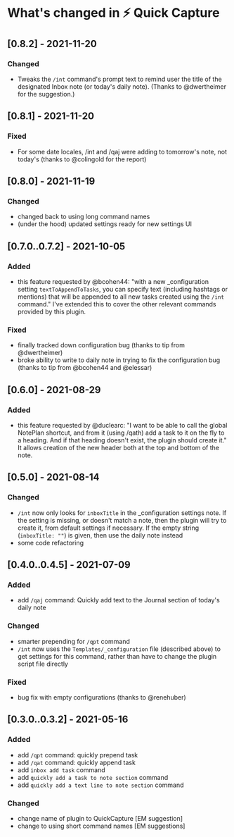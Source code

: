 # What's changed in ⚡️ Quick Capture

## [0.8.2] - 2021-11-20
### Changed
- Tweaks the `/int` command's prompt text to remind user the title of the designated Inbox note (or today's daily note). (Thanks to @dwertheimer for the suggestion.)

## [0.8.1] - 2021-11-20
### Fixed
- For some date locales, /int and /qaj were adding to tomorrow's note, not today's (thanks to @colingold for the report)

## [0.8.0] - 2021-11-19
### Changed
- changed back to using long command names
- (under the hood) updated settings ready for new settings UI

## [0.7.0..0.7.2] - 2021-10-05
### Added
- this feature requested by @bcohen44: "with a new _configuration setting `textToAppendToTasks`, you can specify text (including hashtags or mentions) that will be appended to all new tasks created using the `/int` command." I've extended this to cover the other relevant commands provided by this plugin.

### Fixed
- finally tracked down configuration bug (thanks to tip from @dwertheimer)
- broke ability to write to daily note in trying to fix the configuration bug (thanks to tip from @bcohen44 and @elessar)

## [0.6.0] - 2021-08-29
### Added
- this feature requested by @duclearc: "I want to be able to call the global NotePlan shortcut, and from it (using /qath) add a task to it on the fly to a heading. And if that heading doesn't exist, the plugin should create it." It allows creation of the new header both at the top and bottom of the note.

## [0.5.0] - 2021-08-14
### Changed
- `/int` now only looks for `inboxTitle` in the _configuration settings note. If the setting is missing, or doesn't match a note, then the plugin will try to create it, from default settings if necessary. If the empty string (`inboxTitle: ""`) is given, then use the daily note instead 
- some code refactoring

## [0.4.0..0.4.5] - 2021-07-09
### Added
- add `/qaj` command: Quickly add text to the Journal section of today's daily note

### Changed
- smarter prepending for `/qpt` command
- `/int`  now uses the `Templates/_configuration` file (described above) to get settings for this command, rather than have to change the plugin script file directly

### Fixed
- bug fix with empty configurations (thanks to @renehuber)

## [0.3.0..0.3.2] - 2021-05-16
### Added
- add `/qpt` command: quickly prepend task
- add `/qat` command: quickly append task
- add `inbox add task` command
- add `quickly add a task to note section` command
- add `quickly add a text line to note section` command

### Changed
- change name of plugin to QuickCapture [EM suggestion]
- change to using short command names [EM suggestions]
